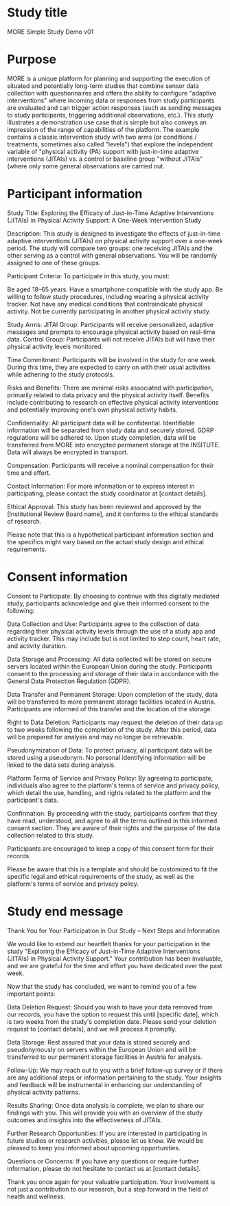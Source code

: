# Study title

MORE Simple Study Demo v01


# Purpose

MORE is a unique platform for planning and supporting the execution of situated and potentially long-term studies that combine sensor data collection with questionnaires and offers the ability to configure "adaptive interventions" where incoming data or responses from study participants are evaluated and can trigger action responses (such as sending messages to study participants, triggering additional observations, etc.).
This study illustrates a demonstration use case that is simple but also conveys an impression of the range of capabilities of the platform.
The example contains a classic intervention study with two arms (or conditions / treatments, sometimes also called "levels") that explore the independent variable of "physical activity (PA) support with just-in-time adaptive interventions (JITAIs) vs. a control or baseline group "without JITAIs" (where only some general observations are carried out.


# Participant information

Study Title:
Exploring the Efficacy of Just-in-Time Adaptive Interventions (JITAIs) in Physical Activity Support: A One-Week Intervention Study

Description:
This study is designed to investigate the effects of just-in-time adaptive interventions (JITAIs) on physical activity support over a one-week period. The study will compare two groups: one receiving JITAIs and the other serving as a control with general observations. You will be randomly assigned to one of these groups.

Participant Criteria:
To participate in this study, you must:

Be aged 18–65 years.
Have a smartphone compatible with the study app.
Be willing to follow study procedures, including wearing a physical activity tracker.
Not have any medical conditions that contraindicate physical activity.
Not be currently participating in another physical activity study.

Study Arms:
JITAI Group: Participants will receive personalized, adaptive messages and prompts to encourage physical activity based on real-time data.
Control Group: Participants will not receive JITAIs but will have their physical activity levels monitored.

Time Commitment:
Participants will be involved in the study for one week. During this time, they are expected to carry on with their usual activities while adhering to the study protocols.

Risks and Benefits:
There are minimal risks associated with participation, primarily related to data privacy and the physical activity itself. Benefits include contributing to research on effective physical activity interventions and potentially improving one's own physical activity habits.

Confidentiality:
All participant data will be confidential. Identifiable information will be separated from study data and securely stored. GDRP regulations will be adhered to. Upon study completion, data will be transferred from MORE into encrypted permanent storage at the INSITUTE. Data will always be encrypted in transport.

Compensation:
Participants will receive a nominal compensation for their time and effort.

Contact Information:
For more information or to express interest in participating, please contact the study coordinator at [contact details].

Ethical Approval:
This study has been reviewed and approved by the [Institutional Review Board name], and it conforms to the ethical standards of research.

Please note that this is a hypothetical participant information section and the specifics might vary based on the actual study design and ethical requirements.


# Consent information

Consent to Participate:
By choosing to continue with this digitally mediated study, participants acknowledge and give their informed consent to the following:

Data Collection and Use:
Participants agree to the collection of data regarding their physical activity levels through the use of a study app and activity tracker. This may include but is not limited to step count, heart rate, and activity duration.

Data Storage and Processing:
All data collected will be stored on secure servers located within the European Union during the study. Participants consent to the processing and storage of their data in accordance with the General Data Protection Regulation (GDPR).

Data Transfer and Permanent Storage:
Upon completion of the study, data will be transferred to more permanent storage facilities located in Austria. Participants are informed of this transfer and the location of the storage.

Right to Data Deletion:
Participants may request the deletion of their data up to two weeks following the completion of the study. After this period, data will be prepared for analysis and may no longer be retrievable.

Pseudonymization of Data:
To protect privacy, all participant data will be stored using a pseudonym. No personal identifying information will be linked to the data sets during analysis.

Platform Terms of Service and Privacy Policy:
By agreeing to participate, individuals also agree to the platform's terms of service and privacy policy, which detail the use, handling, and rights related to the platform and the participant's data.

Confirmation:
By proceeding with the study, participants confirm that they have read, understood, and agree to all the terms outlined in this informed consent section. They are aware of their rights and the purpose of the data collection related to this study.

Participants are encouraged to keep a copy of this consent form for their records.

Please be aware that this is a template and should be customized to fit the specific legal and ethical requirements of the study, as well as the platform's terms of service and privacy policy.


# Study end message

Thank You for Your Participation in Our Study – Next Steps and Information

We would like to extend our heartfelt thanks for your participation in the study "Exploring the Efficacy of Just-in-Time Adaptive Interventions (JITAIs) in Physical Activity Support." Your contribution has been invaluable, and we are grateful for the time and effort you have dedicated over the past week.

Now that the study has concluded, we want to remind you of a few important points:

Data Deletion Request: Should you wish to have your data removed from our records, you have the option to request this until [specific date], which is two weeks from the study's completion date. Please send your deletion request to [contact details], and we will process it promptly.

Data Storage: Rest assured that your data is stored securely and pseudonymously on servers within the European Union and will be transferred to our permanent storage facilities in Austria for analysis.

Follow-Up: We may reach out to you with a brief follow-up survey or if there are any additional steps or information pertaining to the study. Your insights and feedback will be instrumental in enhancing our understanding of physical activity patterns.

Results Sharing: Once data analysis is complete, we plan to share our findings with you. This will provide you with an overview of the study outcomes and insights into the effectiveness of JITAIs.

Further Research Opportunities: If you are interested in participating in future studies or research activities, please let us know. We would be pleased to keep you informed about upcoming opportunities.

Questions or Concerns: If you have any questions or require further information, please do not hesitate to contact us at [contact details].

Thank you once again for your valuable participation. Your involvement is not just a contribution to our research, but a step forward in the field of health and wellness.